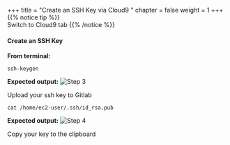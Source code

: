 +++
title = "Create an SSH Key via Cloud9 "
chapter = false
weight = 1
+++
{{% notice tip %}}                                                                                                                          
Switch to Cloud9 tab
{{% /notice %}}

#### Create an SSH Key

**From terminal:**

```
ssh-keygen
```

**Expected output:**
![Step 3](/images/gitlab/gitlab_step3.png)

Upload your ssh key to Gitlab

```
cat /home/ec2-user/.ssh/id_rsa.pub
```

**Expected output:**
![Step 4](/images/gitlab/gitlab_step4.png)

Copy your key to the clipboard

